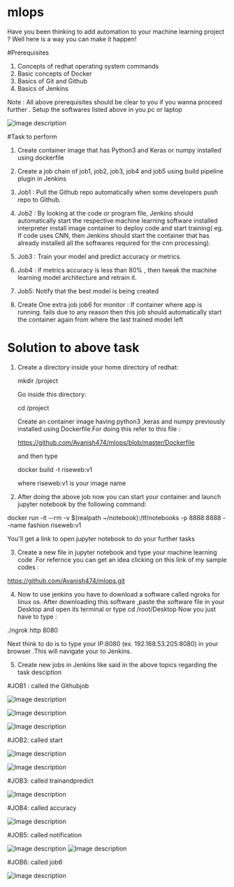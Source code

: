 # mlops

Have you been thinking to add automation to your machine learning project ? Well here is a way you can make it happen!

#Prerequisites
1) Concepts of redhat operating system commands
2) Basic concepts of Docker 
3) Basics of Git and Github
4) Basics of Jenkins

Note : All above prerequisites should be clear to you if you wanna proceed further .
Setup the softwares listed above in you pc or laptop

![Image description](https://github.com/Avanish474/mlops/blob/93f527b538aea168849ce0dcba94b8509212cb67/mld.jpg)


#Task to perform
1. Create container image that has Python3 and Keras or numpy installed using dockerfile

2. Create a job chain of job1, job2, job3, job4 and job5 using build pipeline plugin in Jenkins

3. Job1 : Pull the Github repo automatically when some developers push repo to Github.

4. Job2 : By looking at the code or program file, Jenkins should automatically start the respective machine learning software installed interpreter install image container to deploy code and start training( eg. If code uses CNN, then Jenkins should start the container that has already installed all the softwares required for the cnn processing).

5. Job3 : Train your model and predict accuracy or metrics.

6. Job4 : if metrics accuracy is less than 80% , then tweak the machine learning model architecture and retrain it.

7. Job5: Notify that the best model is being created

8. Create One extra job job6 for monitor : If container where app is running. fails due to any reason then this job should automatically start the container again from where the last trained model left


# Solution to above task

1) Create a directory inside your home directory of redhat:
 
   mkdir /project
   
   Go inside this directory:
    
   cd /project
   
   Create an container image having python3 ,keras and numpy previously installed using Dockerfile.For doing this refer to this file :
  
   
    https://github.com/Avanish474/mlops/blob/master/Dockerfile
  
   and then type 
   
   docker build -t riseweb:v1
   
   where riseweb:v1 is your image name
   
   
 
 2) After doing the above job now you can start your container and launch jupyter notebook by the following command:
 
 docker run -it --rm -v $(realpath ~/notebook):/tf/notebooks -p 8888:8888 --name fashion riseweb:v1
 
 You'll get a link to open jupyter notebook to do your further tasks
 
 
 3) Create a new file in jupyter notebook and type your machine learning code .For refernce you can get an idea clicking on this link of my sample codes :
 
 https://github.com/Avanish474/mlops.git
 
 
 4) Now to use jenkins you have to download a software called ngroks for linux os.
 After downloading this software ,paste the software file in your Desktop and open its terminal or type cd /root/Desktop
 Now you just have to type :
 
 ./ngrok http 8080
 
 Next think to do is to type your IP:8080 (ex. 192.168.53.205:8080) in your browser .This will navigate your to Jenkins.
 
 5) Create new jobs in Jenkins like said in the above topics regarding the task desciption
 
  #JOB1 : called the Githubjob
  
  
  ![Image description](https://github.com/Avanish474/mlops/blob/master/1%5B1%5D.jpg)
 
  ![Image description](https://github.com/Avanish474/mlops/blob/master/2%5B1%5D.jpg)
 
  ![Image description](https://github.com/Avanish474/mlops/blob/master/3%5B1%5D.jpg)
 
 
  #JOB2: called start
  
  
  ![Image description](https://github.com/Avanish474/mlops/blob/master/IMG-20200526-WA0025%5B1%5D.jpg)
  
  ![Image description](https://github.com/Avanish474/mlops/blob/master/IMG-20200526-WA0027%5B1%5D.jpg)
 
  #JOB3: called trainandpredict
  
  
  ![Image description](https://github.com/Avanish474/mlops/blob/master/IMG-20200526-WA0031%5B1%5D.jpg)
  
 
  
  
  #JOB4: called accuracy
  
  ![Image description](https://github.com/Avanish474/mlops/blob/master/WhatsApp%20Image%202020-05-26%20at%206.12.48%20PM.jpeg)

  
  #JOB5: called notification
  
  ![Image description](https://github.com/Avanish474/mlops/blob/master/IMG-20200526-WA0034%5B1%5D.jpg)
  ![Image description](https://github.com/Avanish474/mlops/blob/master/IMG-20200526-WA0038%5B1%5D.jpg)
 
  #JOB6: called job6
  
  ![Image description](https://github.com/Avanish474/mlops/blob/master/IMG-20200526-WA0042%5B1%5D.jpg)
  

  
  
  
 
